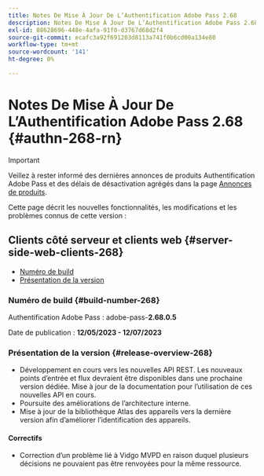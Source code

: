 ```yaml
---
title: Notes De Mise À Jour De L’Authentification Adobe Pass 2.68
description: Notes De Mise À Jour De L’Authentification Adobe Pass 2.68
exl-id: 88628696-448e-4afa-91f0-d3767d68d2f4
source-git-commit: ecafc3a92f691203d8113a741f0b6cd00a134e80
workflow-type: tm+mt
source-wordcount: '141'
ht-degree: 0%

---
```


# Notes De Mise À Jour De L’Authentification Adobe Pass 2.68 {#authn-268-rn}

>[!IMPORTANT]
>
> Veillez à rester informé des dernières annonces de produits Authentification Adobe Pass et des délais de désactivation agrégés dans la page [Annonces de produits](/help/authentication/product-announcements.md).

Cette page décrit les nouvelles fonctionnalités, les modifications et les problèmes connus de cette version :

## Clients côté serveur et clients web {#server-side-web-clients-268}

* [Numéro de build](#build-number-268)
* [Présentation de la version](#release-overview-268)

### Numéro de build {#build-number-268}

Authentification Adobe Pass : adobe-pass-**2.68.0.5**

Date de publication : **12/05/2023 - 12/07/2023**

### Présentation de la version {#release-overview-268}

* Développement en cours vers les nouvelles API REST. Les nouveaux points d’entrée et flux devraient être disponibles dans une prochaine version dédiée. Mise à jour de la documentation pour l’utilisation de ces nouvelles API en cours.
* Poursuite des améliorations de l’architecture interne.
* Mise à jour de la bibliothèque Atlas des appareils vers la dernière version afin d’améliorer l’identification des appareils.

#### Correctifs

* Correction d’un problème lié à Vidgo MVPD en raison duquel plusieurs décisions ne pouvaient pas être renvoyées pour la même ressource.
